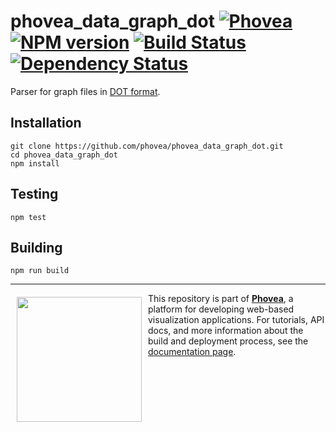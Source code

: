 phovea_data_graph_dot [![Phovea][phovea-image]][phovea-url] [![NPM version][npm-image]][npm-url] [![Build Status][travis-image]][travis-url] [![Dependency Status][daviddm-image]][daviddm-url]
=====================

Parser for graph files in [DOT format](https://en.wikipedia.org/wiki/DOT_(graph_description_language)).

Installation
------------

```
git clone https://github.com/phovea/phovea_data_graph_dot.git
cd phovea_data_graph_dot
npm install
```

Testing
-------

```
npm test
```

Building
--------

```
npm run build
```



***

<a href="https://caleydo.org"><img src="http://caleydo.org/assets/images/logos/caleydo.svg" align="left" width="200px" hspace="10" vspace="6"></a>
This repository is part of **[Phovea](http://phovea.caleydo.org/)**, a platform for developing web-based visualization applications. For tutorials, API docs, and more information about the build and deployment process, see the [documentation page](http://caleydo.org/documentation/).


[phovea-image]: https://img.shields.io/badge/Phovea-Server%20Plugin-10ACDF.svg
[phovea-url]: https://phovea.caleydo.org
[npm-image]: https://badge.fury.io/js/phovea_data_graph_dot.svg
[npm-url]: https://npmjs.org/package/phovea_data_graph_dot
[travis-image]: https://travis-ci.org/phovea/phovea_data_graph_dot.svg?branch=master
[travis-url]: https://travis-ci.org/phovea/phovea_data_graph_dot
[daviddm-image]: https://david-dm.org/phovea/phovea_data_graph_dot.svg?theme=shields.io
[daviddm-url]: https://david-dm.org/phovea/phovea_data_graph_dot
